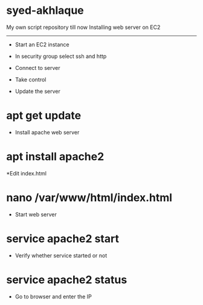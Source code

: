 # syed-akhlaque
My own script repository till now 
Installing web server on EC2
************************

*  Start an EC2 instance

* In security group select ssh and http

* Connect to server

* Take control

* Update the server
# apt get update

* Install apache web server
# apt install apache2

*Edit index.html
# nano /var/www/html/index.html

* Start web server
# service apache2 start

* Verify whether service started or not
# service apache2 status

* Go to browser and enter the IP
